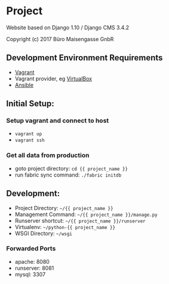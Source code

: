 Project
=======

Website based on Django 1.10 / Django CMS 3.4.2

Copyright (c) 2017 Büro Maisengasse GnbR

Development Environment Requirements
---

- [Vagrant](https://www.vagrantup.com)
- Vagrant provider, eg [VirtualBox](https://www.virtualbox.org/wiki/Downloads)
- [Ansible](https://www.ansible.com)


Initial Setup:
---

### Setup vagrant and connect to host

- `vagrant up`
- `vagrant ssh`


### Get all data from production

- goto project directory: `cd {{ project_name }}`
- run fabric sync command: `./fabric initdb`


Development:
---

- Project Directory: `~/{{ project_name }}`
- Management Command: `~/{{ project_name }}/manage.py`
- Runserver shortcut: `~/{{ project_name }}/runserver`
- Virtualenv: `~/python-{{ project_name }}`
- WSGI Directory: `~/wsgi`

### Forwarded Ports

- apache: 8080
- runserver: 8081
- mysql: 3307
